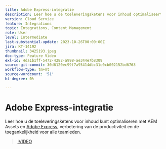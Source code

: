 ```yaml
---
title: Adobe Express-integratie
description: Leer hoe u de toeleveringsketens voor inhoud optimaliseert met AEM Assets en Adobe Express, waardoor de productiviteit en toegankelijkheid voor alle teamleden wordt verbeterd.
version: Cloud Service
feature: Integrations
topic: Integrations, Content Management
role: User
level: Intermediate
last-substantial-update: 2023-10-26T00:00:00Z
jira: KT-14192
thumbnail: 3425193.jpeg
doc-type: Feature Video
exl-id: 4da1b1ff-5472-4282-a998-ae344e7b8309
source-git-commit: 30d6120ec99f7a95414dbc31c0cb002152bd6763
workflow-type: tm+mt
source-wordcount: '51'
ht-degree: 0%

---
```


# Adobe Express-integratie

Leer hoe u de toeleveringsketens voor inhoud kunt optimaliseren met AEM Assets en [Adobe Express](https://www.adobe.com/express/), verbetering van de productiviteit en de toegankelijkheid voor alle teamleden.

>[!VIDEO](https://video.tv.adobe.com/v/3425193/?learn=on)
